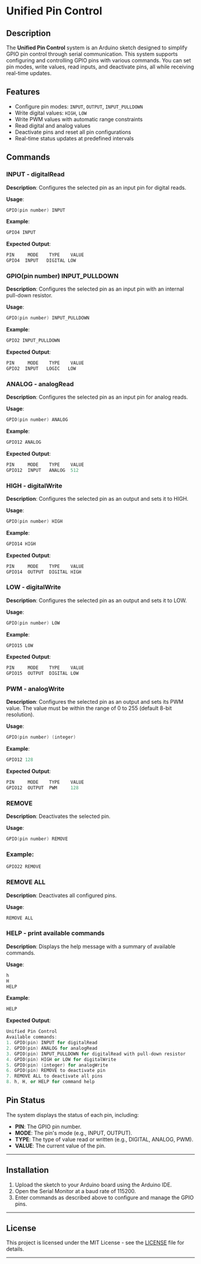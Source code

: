 # Unified Pin Control

## Description

The **Unified Pin Control** system is an Arduino sketch designed to simplify GPIO pin control through serial communication. This system supports configuring and controlling GPIO pins with various commands. You can set pin modes, write values, read inputs, and deactivate pins, all while receiving real-time updates.

## Features

- Configure pin modes: `INPUT`, `OUTPUT`, `INPUT_PULLDOWN`
- Write digital values: `HIGH`, `LOW`
- Write PWM values with automatic range constraints
- Read digital and analog values
- Deactivate pins and reset all pin configurations
- Real-time status updates at predefined intervals

## Commands

### INPUT - digitalRead

**Description**: Configures the selected pin as an input pin for digital reads.

**Usage**:

```c++
GPIO(pin number) INPUT
```

**Example**:

```c++
GPIO4 INPUT
```

**Expected Output**:

```c++
PIN     MODE    TYPE    VALUE
GPIO4  INPUT   DIGITAL LOW
```

### GPIO(pin number) INPUT_PULLDOWN

**Description**: Configures the selected pin as an input pin with an internal pull-down resistor.

**Usage**:

```c++
GPIO(pin number) INPUT_PULLDOWN
```

**Example**:

```c++
GPIO2 INPUT_PULLDOWN
```

**Expected Output**:

```c++
PIN     MODE    TYPE    VALUE
GPIO2  INPUT   LOGIC   LOW
```

### ANALOG - analogRead

**Description**: Configures the selected pin as an input pin for analog reads.

**Usage**:

```c++
GPIO(pin number) ANALOG
```

**Example**:

```c++
GPIO12 ANALOG
```

**Expected Output**:

```c++
PIN     MODE    TYPE    VALUE
GPIO12  INPUT   ANALOG  512
```

### HIGH - digitalWrite

**Description**: Configures the selected pin as an output and sets it to HIGH.

**Usage**:

```c++
GPIO(pin number) HIGH
```

**Example**:

```c++
GPIO14 HIGH
```

**Expected Output**:

```c++
PIN     MODE    TYPE    VALUE
GPIO14  OUTPUT  DIGITAL HIGH
```

### LOW - digitalWrite

**Description**: Configures the selected pin as an output and sets it to LOW.

**Usage**:

```c++
GPIO(pin number) LOW
```

**Example**:

```c++
GPIO15 LOW
```

**Expected Output**:

```c++
PIN     MODE    TYPE    VALUE
GPIO15  OUTPUT  DIGITAL LOW
```

### PWM - analogWrite

**Description**: Configures the selected pin as an output and sets its PWM value. The value must be within the range of 0 to 255 (default 8-bit resolution).

**Usage**:

```c++
GPIO(pin number) (integer)
```

**Example**:

```c++
GPIO12 128
```

**Expected Output**:

```c++
PIN     MODE    TYPE    VALUE
GPIO12  OUTPUT  PWM     128
```

### REMOVE

**Description**: Deactivates the selected pin.

**Usage**:

```c++
GPIO(pin number) REMOVE
```

### **Example**:

```c++
GPIO22 REMOVE
```

### REMOVE ALL

**Description**: Deactivates all configured pins.

**Usage**:

```C++
REMOVE ALL
```

### HELP - print available commands

**Description**: Displays the help message with a summary of available commands.

**Usage**:

```C++
h
H
HELP
```

**Example**:

```C++
HELP
```

**Expected Output**:

```C++
Unified Pin Control
Available commands:
1. GPIO(pin) INPUT for digitalRead
2. GPIO(pin) ANALOG for analogRead
3. GPIO(pin) INPUT_PULLDOWN for digitalRead with pull-down resistor
4. GPIO(pin) HIGH or LOW for digitalWrite
5. GPIO(pin) (integer) for analogWrite
6. GPIO(pin) REMOVE to deactivate pin
7. REMOVE ALL to deactivate all pins
8. h, H, or HELP for command help
```

## Pin Status

The system displays the status of each pin, including:

- **PIN**: The GPIO pin number.
- **MODE**: The pin's mode (e.g., INPUT, OUTPUT).
- **TYPE**: The type of value read or written (e.g., DIGITAL, ANALOG, PWM).
- **VALUE**: The current value of the pin.

---

## Installation

1. Upload the sketch to your Arduino board using the Arduino IDE.
2. Open the Serial Monitor at a baud rate of 115200.
3. Enter commands as described above to configure and manage the GPIO pins.

---

## License

This project is licensed under the MIT License - see the [LICENSE](LICENSE) file for details.

---
